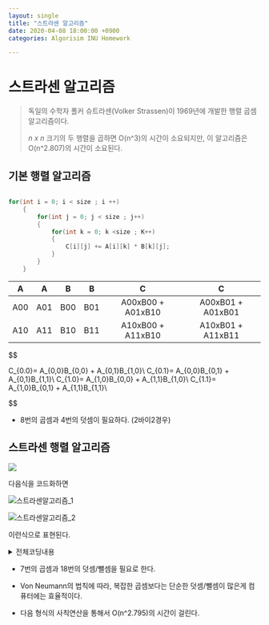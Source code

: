 ```yaml
---
layout: single
title: "스트라센 알고리즘"
date: 2020-04-08 18:00:00 +0900
categories: Algorisim INU Homework

---
```


# 스트라센 알고리즘

> 독일의 수학자 폴커 슈트라센(Volker Strassen)이 1969년에 개발한 행렬 곱셈 알고리즘이다.     
>
> *n x n* 크기의 두 행렬을 곱하면 O(n^3)의 시간이 소요되지만, 이 알고리즘은 O(n^2.807)의 시간이 소요된다.



## 기본 행렬 알고리즘

``` c++

for(int i = 0; i < size ; i ++)
	{
    	for(int j = 0; j < size ; j++)
        {
            for(int k = 0; k <size ; K++)
            {
                C[i][j] += A[i][k] * B[k][j];
			}
        }
	}
```







|  A   |  A   |  B   |  B   |         C         |         C         |
| :--: | :--: | :--: | :--: | :---------------: | :---------------: |
| A00  | A01  | B00  | B01  | A00xB00 + A01xB10 | A00xB01 + A01xB01 |
| A10  | A11  | B10  | B11  | A10xB00 + A11xB10 | A10xB01 + A11xB11 |




$$

C_{0.0}= A_{0,0}B_{0,0} + A_{0,1}B_{1,0}\\
C_{0.1}= A_{0,0}B_{0,1} + A_{0,1}B_{1,1}\\
C_{1.0}= A_{1,0}B_{0,0} + A_{1,1}B_{1,0}\\
C_{1.1}= A_{1,0}B_{0,1} + A_{1,1}B_{1,1}\\
$$




* 8번의 곱셈과 4번의 덧셈이 필요하다. (2바이2경우)





## 스트라센 행렬 알고리즘

![]("/assets/image/스트라센알고리즘.PNG")

 다음식을 코드화하면

![스트라센알고리즘_1](C:\Users\SAMSUNG\heohyeon1452\image\스트라센알고리즘_1.PNG)

![스트라센알고리즘_2](C:\Users\SAMSUNG\heohyeon1452\_posts\스트라센알고리즘_2.PNG)



이런식으로 표현된다.



<details> 
    <summary>전체코딩내용</summary>
    <P>https://github.com/yimok/yimok.github.io/tree/master/data/strassen</P>
</details>



+ 7번의 곱셈과 18번의 덧셈/뺄셈을 필요로 한다.
+ Von Neumann의 법칙에 따라, 복잡한 곱셈보다는 단순한 덧셈/뺄셈이 많은게 컴퓨터에는 효율적이다.

+ 다음 형식의 사칙연산을 통해서 O(n^2.795)의 시간이 걸린다.


